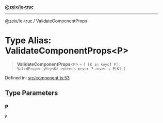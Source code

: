 [**@zeix/le-truc**](../README.md)

---

[@zeix/le-truc](../globals.md) / ValidateComponentProps

# Type Alias: ValidateComponentProps\<P\>

> **ValidateComponentProps**\<`P`\> = `{ [K in keyof P]: ValidPropertyKey<K> extends never ? never : P[K] }`

Defined in: [src/component.ts:53](https://github.com/zeixcom/le-truc/blob/a2e3a5bb1b7ab9e964c80c41c9edbb895cf2ce79/src/component.ts#L53)

## Type Parameters

### P

`P`
